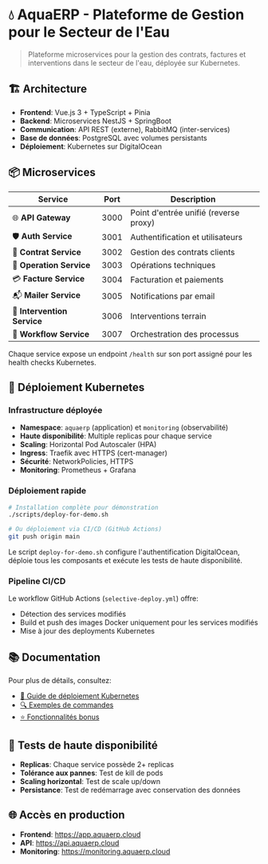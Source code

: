 # 💧 AquaERP - Plateforme de Gestion pour le Secteur de l'Eau

> Plateforme microservices pour la gestion des contrats, factures et interventions dans le secteur de l'eau, déployée sur Kubernetes.

## 🏗️ Architecture

- **Frontend**: Vue.js 3 + TypeScript + Pinia
- **Backend**: Microservices NestJS + SpringBoot
- **Communication**: API REST (externe), RabbitMQ (inter-services)
- **Base de données**: PostgreSQL avec volumes persistants
- **Déploiement**: Kubernetes sur DigitalOcean

## 📦 Microservices

| Service | Port | Description |
|---------|------|-------------|
| 🌐 **API Gateway** | 3000 | Point d'entrée unifié (reverse proxy) |
| 🛡️ **Auth Service** | 3001 | Authentification et utilisateurs |
| 📄 **Contrat Service** | 3002 | Gestion des contrats clients |
| 🔧 **Operation Service** | 3003 | Opérations techniques |
| 💳 **Facture Service** | 3004 | Facturation et paiements |
| 📬 **Mailer Service** | 3005 | Notifications par email |
| 📁 **Intervention Service** | 3006 | Interventions terrain |
| 🔄 **Workflow Service** | 3007 | Orchestration des processus |

Chaque service expose un endpoint `/health` sur son port assigné pour les health checks Kubernetes.

## 🚀 Déploiement Kubernetes

### Infrastructure déployée

- **Namespace**: `aquaerp` (application) et `monitoring` (observabilité)
- **Haute disponibilité**: Multiple replicas pour chaque service
- **Scaling**: Horizontal Pod Autoscaler (HPA)
- **Ingress**: Traefik avec HTTPS (cert-manager)
- **Sécurité**: NetworkPolicies, HTTPS
- **Monitoring**: Prometheus + Grafana

### Déploiement rapide

```bash
# Installation complète pour démonstration
./scripts/deploy-for-demo.sh

# Ou déploiement via CI/CD (GitHub Actions)
git push origin main
```

Le script `deploy-for-demo.sh` configure l'authentification DigitalOcean, déploie tous les composants et exécute les tests de haute disponibilité.

### Pipeline CI/CD

Le workflow GitHub Actions (`selective-deploy.yml`) offre:
- Détection des services modifiés
- Build et push des images Docker uniquement pour les services modifiés
- Mise à jour des deployments Kubernetes

## 📚 Documentation

Pour plus de détails, consultez:

- [📘 Guide de déploiement Kubernetes](/docs/kubernetes-deployment-guide.md)
- [🔍 Exemples de commandes](/docs/command-examples.md)
- [⭐ Fonctionnalités bonus](/docs/bonus-features-report.md)

## 🧪 Tests de haute disponibilité

- **Replicas**: Chaque service possède 2+ replicas
- **Tolérance aux pannes**: Test de kill de pods
- **Scaling horizontal**: Test de scale up/down
- **Persistance**: Test de redémarrage avec conservation des données

## 🌐 Accès en production

- **Frontend**: https://app.aquaerp.cloud
- **API**: https://api.aquaerp.cloud
- **Monitoring**: https://monitoring.aquaerp.cloud
